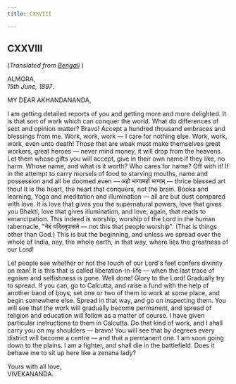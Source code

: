 ```yaml
---
title: CXXVIII

---
```





  

  


## CXXVIII

(*Translated from [Bengali](b7346e6128.pdf)* )

ALMORA,  
*15th June, 1897*.

MY DEAR AKHANDANANDA,

I am getting detailed reports of you and getting more and more
delighted. It is that sort of work which can conquer the world. What do
differences of sect and opinion matter? Bravo! Accept a hundred thousand
embraces and blessings from me. Work, work, work — I care for nothing
else. Work, work, work, even unto death! Those that are weak must make
themselves great workers, great heroes — never mind money, it will drop
from the heavens. Let them whose gifts you will accept, give in their
own name if they like, no harm. Whose name, and what is it worth? Who
cares for name? Off with it! If in the attempt to carry morsels of food
to starving mouths, name and possession and all be doomed even — अहो
भाग्यमहो भाग्यम् — thrice blessed art thou! It is the heart, the heart
that conquers, not the brain. Books and learning, Yoga and meditation
and illumination — all are but dust compared with love. It is love that
gives you the supernatural powers, love that gives you Bhakti, love that
gives illumination, and love, again, that reads to emancipation. This
indeed is worship, worship of the Lord in the human tabernacle, "नेदं
यदिदमुपासते — not this that people worship". (That is things other than
God.) This is but the beginning, and unless we spread over the whole of
India, nay, the whole earth, in that way, where lies the greatness of
our Lord!

Let people see whether or not the touch of our Lord's feet confers
divinity on man! It is this that is called liberation-in-life — when the
last trace of egoism and selfishness is gone. Well done! Glory to the
Lord! Gradually try to spread. If you can, go to Calcutta, and raise a
fund with the help of another band of boys; set one or two of them to
work at some place, and begin somewhere else. Spread in that way, and go
on inspecting them. You will see that the work will gradually become
permanent, and spread of religion and education will follow as a matter
of course. I have given particular instructions to them in Calcutta. Do
that kind of work, and I shall carry you on my shoulders — bravo! You
will see that by degrees every district will become a centre — and that
a permanent one. I am soon going down to the plains. I am a fighter, and
shall die in the battlefield. Does it behave me to sit up here like a
zenana lady?

Yours with all love,  
VIVEKANANDA.


